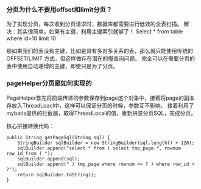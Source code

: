 
### 分页为什么不要用offset和limit分页？
为了实现分页，每次收到分页请求时，数据库都需要进行低效的全表扫描。
解决：其实很简单，如果有主键，利用主键索引就够了！
Select * from table where id>10 limit 10

那如果我们的表没有主键，比如是具有多对多关系的表，那么就只能使用传统的 OFFSET/LIMIT 方式，但这样做存在潜在的慢查询问题。
完全可以在需要分页的表中使用自动递增的主键，即使只是为了分页。


### pageHelper分页是如何实现的
PageHelper首先将前端传递的参数保存到page这个对象中，接着将page的副本存放入ThreadLoacl中，这样可以保证分页的时候，参数互不影响，
接着利用了mybatis提供的拦截器，取得ThreadLocal的值，重新拼装分页SQL，完成分页。

核心拼接转换代码：
```
public String getPageSql(String sql) {
    StringBuilder sqlBuilder = new StringBuilder(sql.length() + 120);
    sqlBuilder.append("select * from ( select tmp_page.*, rownum row_id from ( ");
    sqlBuilder.append(sql);
    sqlBuilder.append(" ) tmp_page where rownum <= ? ) where row_id > ?");
    return sqlBuilder.toString();
}
```
